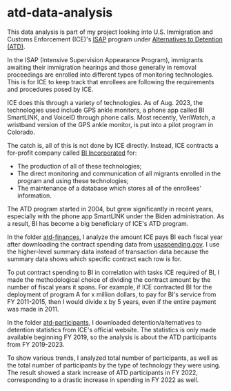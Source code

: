 # atd-data-analysis
This data analysis is part of my project looking into U.S. Immigration and Customs Enforcement (ICE)'s [ISAP](https://www.dhs.gov/sites/default/files/2022-06/ICE%20-%20Intensive%20Supervision%20Appearance%20Program%2C%20FYs%202017%20-%202020.pdf) program under [Alternatives to Detention (ATD)](https://www.ice.gov/features/atd). 

In the ISAP (Intensive Supervision Appearance Program), immigrants awaiting their immigration hearings and those generally in removal proceedings are enrolled into different types of monitoring technologies. This is for ICE to keep track that enrollees are following the requirements and procedures posed by ICE.

ICE does this through a variety of technologies. As of Aug. 2023, the technologies used include GPS ankle monitors, a phone app called BI SmartLINK, and VoiceID through phone calls. Most recently, VeriWatch, a wristband version of the GPS ankle monitor, is put into a pilot program in Colorado.

The catch is, all of this is not done by ICE directly. Instead, ICE contracts a for-profit  company called [BI Incorporated](https://bi.com/) for:

- The production of all of these technologies;
- The direct monitoring and communication of all migrants enrolled in the program and using these technologies;
- The maintenance of a database which stores all of the enrollees' information.

The ATD program started in 2004, but grew significantly in recent years, especially with the phone app SmartLINK under the Biden administration. As a result, BI has become a big beneficiary of ICE's ATD program. 

In the folder [atd-finances](https://github.com/evawqh/atd-data-analysis/tree/main/atd-finances), I analyze the amount ICE pays BI each fiscal year after downloading the contract spending data from [usaspending.gov](usaspending.gov). I use the higher-level summary data instead of transaction data because the summary data shows which specific contract each row is for. 

To put contract spending to BI in correlation with tasks ICE required of BI, I made the methodological choice of dividing the contract amount by the number of fiscal years it spans. For example, if ICE contracted BI for the deployment of program A for x million dollars, to pay for BI's service from FY 2011-2015, then I would divide x by 5 years, even if the entire payment was made in 2011. 

In the folder [atd-participants](https://github.com/evawqh/atd-data-analysis/tree/main/atd-participants), I downloaded detention/alternatives to detention statistics from ICE's official website. The statistics is only made available beginning FY 2019, so the analysis is about the ATD participants from FY 2019-2023. 

To show various trends, I analyzed total number of participants, as well as the total number of participants by the type of technology they were using. The result showed a stark increase of ATD participants in FY 2022, corresponding to a drastic increase in spending in FY 2022 as well.


